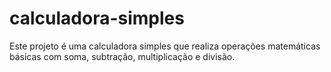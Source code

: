 # calculadora-simples
Este projeto é uma calculadora simples que realiza operações matemáticas básicas com soma, subtração, multiplicação e divisão.
